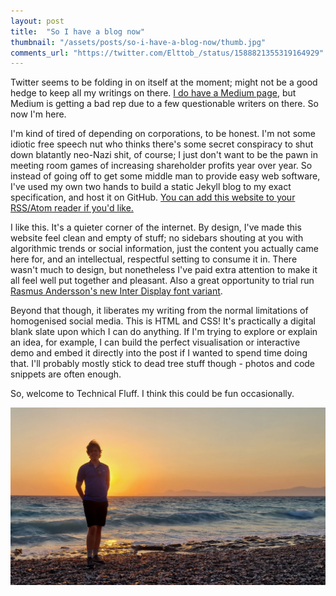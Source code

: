 ```yaml
---
layout: post
title:  "So I have a blog now"
thumbnail: "/assets/posts/so-i-have-a-blog-now/thumb.jpg"
comments_url: "https://twitter.com/Elttob_/status/1588821355319164929"
---
```

Twitter seems to be folding in on itself at the moment; might not be a good
hedge to keep all my writings on there. [I do have a Medium page](https://elttob.medium.com/),
but Medium is getting a bad rep due to a few questionable writers on there. So
now I'm here.

I'm kind of tired of depending on corporations, to be honest. I'm not some
idiotic free speech nut who thinks there's some secret conspiracy to shut down
blatantly neo-Nazi shit, of course; I just don't want to be the pawn in meeting
room games of increasing shareholder profits year over year. So instead of going
off to get some middle man to provide easy web software, I've used my own two
hands to build a static Jekyll blog to my exact specification, and host it on
GitHub. [You can add this website to your RSS/Atom reader if you'd like.](/feed.xml)

I like this. It's a quieter corner of the internet. By design, I've made this
website feel clean and empty of stuff; no sidebars shouting at you with
algorithmic trends or social information, just the content you actually came
here for, and an intellectual, respectful setting to consume it in. There wasn't
much to design, but nonetheless I've paid extra attention to make it all feel
well put together and pleasant. Also a great opportunity to trial run [Rasmus
Andersson's new Inter Display font variant](https://github.com/rsms/inter/discussions/463#discussion-4105311).

Beyond that though, it liberates my writing from the normal limitations of
homogenised social media. This is HTML and CSS! It's practically a digital blank
slate upon which I can do anything. If I'm trying to explore or explain an idea,
for example, I can build the perfect visualisation or interactive demo and embed
it directly into the post if I wanted to spend time doing that. I'll probably
mostly stick to dead tree stuff though - photos and code snippets are often
enough.

So, welcome to Technical Fluff. I think this could be fun occasionally.

![Hello, it's me](/assets/posts/so-i-have-a-blog-now/hello.jpg)